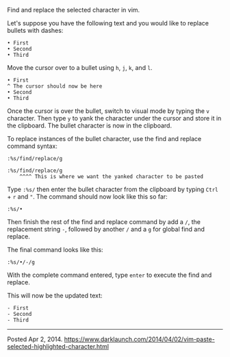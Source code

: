 Find and replace the selected character in vim.

Let's suppose you have the following text and you would like to replace bullets with dashes:

```
• First
• Second
• Third
```

Move the cursor over to a bullet using `h`, `j`, `k`, and `l`.

```
• First
^ The cursor should now be here
• Second
• Third
```

Once the cursor is over the bullet, switch to visual mode by typing the `v` character. Then type `y` to yank the character under the cursor and store it in the clipboard. The bullet character is now in the clipboard.

To replace instances of the bullet character, use the find and replace command syntax:

```
:%s/find/replace/g
```

```
:%s/find/replace/g
    ^^^^ This is where we want the yanked character to be pasted
```

Type `:%s/` then enter the bullet character from the clipboard by typing `Ctrl` + `r` and `"`. The command should now look like this so far:

```
:%s/•
```

Then finish the rest of the find and replace command by add a `/`, the replacement string `-`, followed by another `/` and a `g` for global find and replace.

The final command looks like this:

```
:%s/•/-/g
```

With the complete command entered, type `enter` to execute the find and replace.

This will now be the updated text:

```
- First
- Second
- Third
```

---


Posted Apr 2, 2014.
https://www.darklaunch.com/2014/04/02/vim-paste-selected-highlighted-character.html